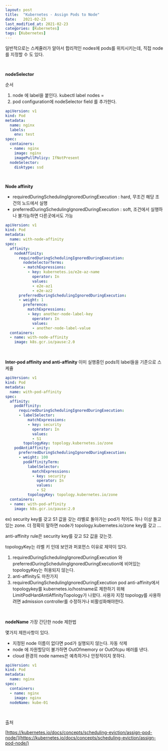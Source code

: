 ```yaml
---
layout: post
title:  "Kubernetes - Assign Pods to Node"
date:   2021-02-23
last_modified_at: 2021-02-23
categories: [Kubernetes]
tags: [Kubernetes]
---
```


일반적으로는 스케쥴러가 알아서 합리적인 nodes에 pods를 위치시키는데, 직접 node를 지정할 수 도 있다.

<br/>

**nodeSelector**

순서

1. node 에 label을 붙인다. kubectl label nodes <node-name> <label-key>=<label-value>
2. pod configuration에 nodeSelector field 를 추가한다.

```yaml
apiVersion: v1
kind: Pod
metadata:
  name: nginx
  labels:
    env: test
spec:
  containers:
  - name: nginx
    image: nginx
    imagePullPolicy: IfNotPresent
  nodeSelector:
    disktype: ssd
```

<br/>

**Node affinity**

- requiredDuringSchedulingIgnoredDuringExecution : hard, 무조건 해당 조건의 노드에서 실행
- preferredDuringSchedulingIgnoredDuringExecution : soft, 조건에서 실행하나 불가능하면 다른곳에서도 가능

```yaml
apiVersion: v1
kind: Pod
metadata:
  name: with-node-affinity
spec:
  affinity:
    nodeAffinity:
      requiredDuringSchedulingIgnoredDuringExecution:
        nodeSelectorTerms:
        - matchExpressions:
          - key: kubernetes.io/e2e-az-name
            operator: In
            values:
            - e2e-az1
            - e2e-az2
      preferredDuringSchedulingIgnoredDuringExecution:
      - weight: 1
        preference:
          matchExpressions:
          - key: another-node-label-key
            operator: In
            values:
            - another-node-label-value
  containers:
  - name: with-node-affinity
    image: k8s.gcr.io/pause:2.0
```

<br/>

**Inter-pod affinity and anti-affinity**
이미 실행중인 pods의 label들을 기준으로 스케쥴

```yaml
apiVersion: v1
kind: Pod
metadata:
  name: with-pod-affinity
spec:
  affinity:
    podAffinity:
      requiredDuringSchedulingIgnoredDuringExecution:
      - labelSelector:
          matchExpressions:
          - key: security
            operator: In
            values:
            - S1
        topologyKey: topology.kubernetes.io/zone
    podAntiAffinity:
      preferredDuringSchedulingIgnoredDuringExecution:
      - weight: 100
        podAffinityTerm:
          labelSelector:
            matchExpressions:
            - key: security
              operator: In
              values:
              - S2
          topologyKey: topology.kubernetes.io/zone
  containers:
  - name: with-pod-affinity
    image: k8s.gcr.io/pause:2.0
```
ex) security key를 갖고 S1 값을 갖는 라벨로 돌아가는 pod가 적어도 하나 이상 돌고 있는 zone. 더 정확히 말하면 node가 topology.kubernetes.io/zone key를 갖고 ...

anti-affinity rule은 security key를 갖고 S2 값을 갖는것.

topologyKey는 라벨 키 인데 보안과 퍼포먼스 이유로 제약이 있다.

1. requiredDuringSchedulingIgnoredDuringExecution 와 preferredDuringSchedulingIgnoredDuringExecution에 비어있는 topologyKey는 허용되지 않는다.
2. anti-affinity도 마찬가지
3. requiredDuringSchedulingIgnoredDuringExecution pod anti-affinity에서 topologykey를 kubernetes.io/hostname로 제한하기 위해 LimitPodHardAntiAffinityTopology가 나왔다. 사용자 지정 topology를 사용하려면 admission controller를 수정하거나 비활성화해야한다.

<br/>

**nodeName**
가장 간단한 node 제한법

몇가지 제한사항이 있다.

- 지정된 node 이름이 없다면 pod가 실행되지 않는다. 자동 삭제
- node 에 자원할당이 불가하면 OutOfmemory or OutOfcpu 에러를 낸다.
- cloud 환경의 node names은 예측하거나 안정적이지 못하다.


```yaml
apiVersion: v1
kind: Pod
metadata:
  name: nginx
spec:
  containers:
  - name: nginx
    image: nginx
  nodeName: kube-01
```

<br/>

출처

[https://kubernetes.io/docs/concepts/scheduling-eviction/assign-pod-node/](https://kubernetes.io/docs/concepts/scheduling-eviction/assign-pod-node/)

